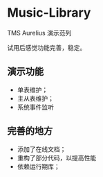 # Music-Library
TMS Aurelius 演示范列

试用后感觉功能完善，稳定。

## 演示功能
+ 单表维护；
+ 主从表维护；
+ 系统事件监听

## 完善的地方
+ 添加了在线文档；
+ 重构了部分代码，以提高性能
+ 依赖运行期库；
